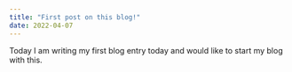 ```yaml
---
title: "First post on this blog!"
date: 2022-04-07
---
```


Today I am writing my first blog entry today and would like to start my blog with this.
